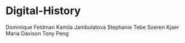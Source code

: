 # Digital-History
Dominique Feldman
Kamila Jambulatova
Stephanie Tebe
Soeren Kjaer
Maria Davison
Tony Peng
